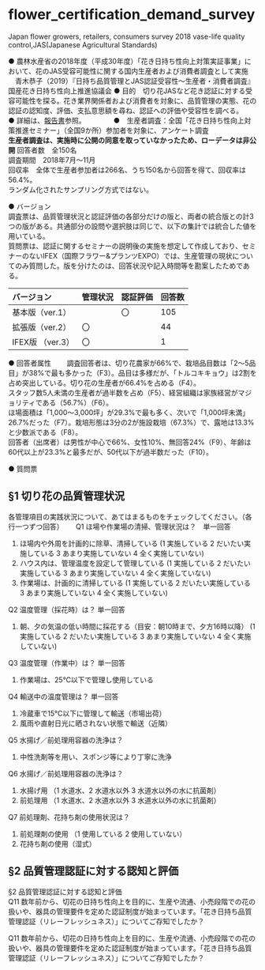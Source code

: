 # flower_certification_demand_survey
Japan flower growers, retailers, consumers survey 2018
vase-life quality control,JAS(Japanese Agricultural Standards) 

● 農林水産省の2018年度（平成30年度）「花き日持ち性向上対策実証事業」において、花のJAS受容可能性に関する国内生産者および消費者調査として実施   
　青木恭子（2019）『日持ち品質管理とJAS認証受容性～生産者・消費者調査』国産花き日持ち性向上推進協議会
● 目的　切り花JASなど花き認証に対する受容可能性を探る。花き業界関係者および消費者を対象に、品質管理の実態、花の認証の認知度、評価、支払意思額を尋ね、認証への評価や受容性を調べる。  
● 詳細は、[報告書](http://gerdaresearch.github.io/files/Aoki_2019_%E8%8A%B1%E3%81%AEJAS%E5%8F%97%E5%AE%B9%E6%80%A7_%E7%94%9F%E7%94%A3%E8%80%85_%E6%B6%88%E8%B2%BB%E8%80%85%E8%AA%BF%E6%9F%BB_20190329.pdf)参照。　　
　　
●　生産者調査：全国「花き日持ち性向上対策推進セミナー」（全国9か所）参加者を対象に、アンケート調査  
**生産者調査は、実施時に公開の同意を取っていなかったため、ローデータは非公開**
回答者数　全150名  
調査期間　2018年7月～11月  
回収率　全体で生産者参加者は266名、うち150名から回答を得て、回収率は56.4%。  
ランダム化されたサンプリング方式ではない。  

● バージョン  
調査票は、品質管理状況と認証評価の各部分だけの版と、両者の統合版との計3つの版がある。共通部分の設問や選択肢は同じで、以下の集計では統合した値を用いている。  
質問票は、認証に関するセミナーの説明後の実施を想定して作成しており、セミナーのないIFEX（国際フラワー&プランツEXPO）では、生産管理の現状についてのみ質問した。版を分けたのは、回答状況や記入時間等を勘案したためである。  
  
|バージョン | 管理状況 | 認証評価 | 回答数 | 
| :--- | :--- | :--- | :--- |
|基本版（ver.1）|     |  〇	 | 105 |  
拡張版（ver.2） | 〇	|      |  44 | 
IFEX版 （ver.3）| 〇	|	     |   1 | 
  
● 回答者属性　　
調査回答者は、切り花農家が66%で、栽培品目数は「2～5品目」が38%で最も多かった（F3）。品目は多様だが、「トルコキキョウ」は2割を占め突出している。切り花の生産者が66.4%を占める（F4）。  
スタッフ数5人未満の生産者が過半数を占め（F5）、経営組織は家族経営がマジョリティである（56.7%）（F6）。  
ほ場面積は「1,000～3,000坪」が29.3%で最も多く、次いで「1,000坪未満」26.7%だった（F7）。栽培形態は3分の2が施設栽培（67.3%）で、露地は13.3%と少数派である（F8）。  
回答者（出席者）は男性が中心で66%、女性10%、無回答24%（F9）、年齢は60代以上が23.3%と最多だが、50代以下が過半数だった（F10）。  


● 質問票  
## §1 切り花の品質管理状況　
各管理項目の実践状況について、あてはまるものをチェックしてください。（各行一つずつ回答）　　
Q1 ほ場や作業場の清掃、管理状況は？　単一回答  
1. ほ場内や外周を計画的に除草、清掃している (1 実施している	2 だいたい実施している	3 あまり実施していない	4 全く実施していない) 
2. ハウス内は、管理温度を設定して管理している (1 実施している	2 だいたい実施している	3 あまり実施していない	4 全く実施していない) 
3. 作業場は、計画的に清掃している (1 実施している	2 だいたい実施している	3 あまり実施していない	4 全く実施していない) 
  
Q2 温度管理（採花時）は？ 単一回答  
1. 朝、夕の気温の低い時間に採花する（目安：朝10時まで、夕方16時以降） (1 実施している	2 だいたい実施している	3 あまり実施していない	4 全く実施していない)   

Q3 温度管理（作業中）は？ 単一回答  
1. 作業場は、25℃以下で管理し使用している  
  
Q4 輸送中の温度管理は？ 単一回答  
1. 冷蔵車で15℃以下に管理して輸送（市場出荷） 
2. 風雨や直射日光に晒されない状態で輸送（近隣）
  
Q5 水揚げ／前処理用容器の洗浄は？
1. 中性洗剤等を用い、スポンジ等により丁寧に洗浄

Q6 水揚げ／前処理用容器の洗浄は？
1. 水揚げ用  （1 水道水、2 水道水以外	3 水道水以外の水に抗菌剤）
2. 前処理用  （1 水道水、2 水道水以外	3 水道水以外の水に抗菌剤）
 
Q7 前処理剤、花持ち剤の使用状況は？  
1. 前処理剤の使用 （1 使用している	2 使用していない）
3. 花持ち剤の使用（湿式）  
  
## §2 品質管理認証に対する認知と評価
§2 品質管理認証に対する認知と評価  
Q11  数年前から、切花の日持ち性向上を目的に、生産や流通、小売段階での花の扱いや、器具の管理要件を定めた認証制度が始まっています。「花き日持ち品質管理認証（リレーフレッシュネス）」についてご存知でしたか？  
  
Q11  数年前から、切花の日持ち性向上を目的に、生産や流通、小売段階での花の扱いや、器具の管理要件を定めた認証制度が始まっています。「花き日持ち品質管理認証（リレーフレッシュネス）」についてご存知でしたか？  
